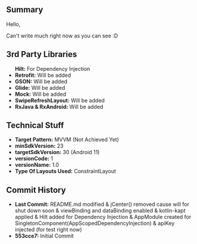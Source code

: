 <h2>Summary</h2>
Hello,

Can't write much right now as you can see :D  


<h2>3rd Party Libraries</h2>
<ul>
<list><b>Hilt:</b> For Dependency Injection</list>
<li><b>Retrofit:</b> Will be added </li> 
<li><b>GSON:</b> Will be added </li>
<li><b>Glide:</b> Will be added </li>
<li><b>Mock:</b> Will be added</li>
<li><b>SwipeRefreshLayout:</b> Will be added </li>
<li><b>RxJava & RxAndroid:</b> Will be added </li>
</ul>


<h2>Technical Stuff</h2>
<ul>
<li><b>Target Pattern:</b> MVVM (Not Achieved Yet) </li>
<li><b>minSdkVersion:</b> 23 </li>
<li><b>targetSdkVersion:</b> 30 (Android 11) </li>
<li><b>versionCode:</b> 1 </li>
<li><b>versionName:</b> 1.0 </li>
<li><b>Type Of Layouts Used:</b> ConstraintLayout </li>
</ul>


<h2>Commit History</h2>
<ul>
<li><b>Last Commit:</b> README.md modified & jCenter() removed cause will for shut down soon & viewBinding and dataBinding enabled & kotlin-kapt applied & Hilt added for Dependency Injection & AppModule created for SingletonComponent(AppScopedDependencyInjection) & apiKey injected (for test right now)</li>
<li><b>553cce7:</b> Initial Commit </li>
</ul>
